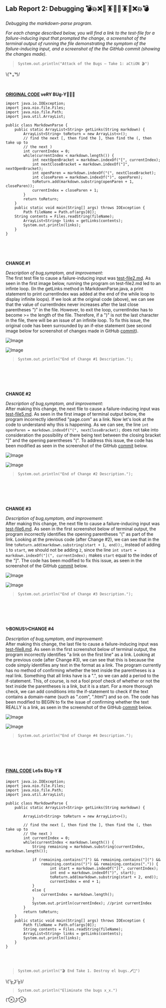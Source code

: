 
## Lab Report 2: Debugging 💣💥❌🦟🪳🐜🦟🪳🐜❌💥💣 
*Debugging the markdown-parse program.*   

*For each change described below, you will find a link to the test-file for a failure-inducing input that prompted the change, a screenshot of the terminal output of running the file demonstrating the symptom of the failure-inducing input, and a screenshot of the the GitHub commit (showing the changes made).*  
 
>`System.out.println("Attack of the Bugs — Take 1: aCtiON 🎬")`    

\\( ͡❛ ₒ ͡❛)/ <br/><br/><br/>

**[ORIGINAL CODE](https://github.com/ucsd-cse15l-w22/markdown-parse/blob/main/MarkdownParse.java) veRY BUg-Y🦟🦟🦟**   
```
import java.io.IOException;
import java.nio.file.Files;
import java.nio.file.Path;
import java.util.ArrayList;

public class MarkdownParse {
    public static ArrayList<String> getLinks(String markdown) {
        ArrayList<String> toReturn = new ArrayList<>();
        // find the next [, then find the ], then find the (, then take up to
        // the next )
        int currentIndex = 0;
        while(currentIndex < markdown.length()) {
            int nextOpenBracket = markdown.indexOf("[", currentIndex);
            int nextCloseBracket = markdown.indexOf("]", nextOpenBracket);
            int openParen = markdown.indexOf("(", nextCloseBracket);
            int closeParen = markdown.indexOf(")", openParen);
            toReturn.add(markdown.substring(openParen + 1, closeParen));
            currentIndex = closeParen + 1;
        }
        return toReturn;
    }
    public static void main(String[] args) throws IOException {
    	Path fileName = Path.of(args[0]);
	String contents = Files.readString(fileName);
        ArrayList<String> links = getLinks(contents);
        System.out.println(links);
    }
}   
```
<br/><br/><br/>

   
**CHANGE #1**

*Description of bug,symptom, and improvement*:    
The first test file to cause a failure-inducing input was [test-file2.md](https://github.com/doraemon127/markdown-parse/blob/main/test-file2.md). As seen in the first image below, running the program on test-file2.md led to an infinte loop. (In the getLinks method in MarkdownParse.java, a print statement to print currentIndex was added at the end of the while loop to display infinite loops). If we look at the original code (above), we can see that the value of currentIndex never increases after the last close parentheses ")" in the file. However, to exit the loop, currentIndex has to become >= the length of the file. Therefore, if a ")" is not the last character in the file, there will be an issue of an infinite loop. To fix this issue, the original code has been surrounded by an if-else statement (see second image below for screenshot of changes made in GitHub [commit](https://github.com/doraemon127/markdown-parse/commit/dc56311921a1fca13324f7803f466df738f52edf)).

![Image](https://user-images.githubusercontent.com/79061216/151627499-16484e42-0464-4b4c-a40b-e53890455bb6.png)     


![Image](https://user-images.githubusercontent.com/79061216/151627600-00b614f5-4e77-4c83-b220-55695dadbcb3.png)     
>`System.out.println("End of Change #1 Description.");`  
 
<br/><br/><br/><br/>




**CHANGE #2**

*Description of bug,symptom, and improvement*:    
After making this change, the next file to cause a failure-inducing input was [test-file5.md](https://github.com/doraemon127/markdown-parse/blob/main/test-file5.md). As seen in the first image of terminal output below, the program incorrectly identified "page.com" as a link. Now let's look at the code to understand why this is happening. As we can see, the line `int openParen = markdown.indexOf("(", nextCloseBracket);` does not take into consideration the possibility of there being text between the closing bracket "]" and the opening parentheses "(". To address this issue, the code has been modified as seen in the screenshot of the GitHub [commit](https://github.com/doraemon127/markdown-parse/commit/7faabceaf8ebf6a42e154772228fe6b7ac3217f1) below.

![Image](https://user-images.githubusercontent.com/79061216/151628258-02a96232-8646-4246-95ba-7f5d71238844.png)     


![Image](https://user-images.githubusercontent.com/79061216/151630015-e2ae221e-14cc-4398-841c-c1e7fa8da2cb.png)     
>`System.out.println("End of Change #2 Description.");`  
 
<br/><br/><br/><br/>



**CHANGE #3**

*Description of bug,symptom, and improvement*:    
After making this change, the next file to cause a failure-inducing input was [test-file6.md](https://github.com/doraemon127/markdown-parse/blob/main/test-file6.md). As seen in the first screenshot below of terminal output, the program incorrectly identifies the opening parentheses "(" as part of the link. Looking at the previous code (after Change #2), we can see that in the line `toReturn.add(markdown.substring(start + 1, end));`, instead of adding `1` to `start`, we should not be adding `2`, since the line `int start = markdown.indexOf("](", currentIndex);` makes `start` equal to the index of the "]". The code has been modified to fix this issue, as seen in the screenshot of the GitHub [commit](https://github.com/doraemon127/markdown-parse/commit/4c5971d9addbb3f2058af2da4dccfe2f44f1d88e) below.    

![Image](https://user-images.githubusercontent.com/79061216/151630700-4c0c27ee-6869-4942-8d31-4e040d8dc76e.png)     


![Image](https://user-images.githubusercontent.com/79061216/151632099-03a9ac5a-499b-405c-b67f-ce8b4112d105.png)     
>`System.out.println("End of Change #3 Description.");`  
 
<br/><br/><br/><br/>    


**✨BONUS✨CHANGE #4**

*Description of bug,symptom, and improvement*:    
After making this change, the last file to cause a failure-inducing input was [test-file8.md](https://github.com/doraemon127/markdown-parse/blob/main/test-file8.md). As seen in the first screenshot below of terminal output, the program incorrectly identifies "a link on the first line" as a link. Looking at the previous code (after Change #3), we can see that this is because the code simply identifies any text in the format [](text) as a link. The program currently has no method of confirming whether the text inside the parentheses is a real link. Something that all links have is a ".", so we can add a period to the if-statement. This, of course, is not a fool proof check of whether or not the text inside the parentheses is a link, but it is a start. For a more thorough check, we can add conditions into the if-statement to check if the text contains a domain-name (such as ".com", ".html") and so on. The code has been modified to BEGIN to fix the issue of confirming whether the text REALLY is a link, as seen in the screenshot of the GitHub [commit](https://github.com/doraemon127/markdown-parse/commit/e02a32092dea04ab07e3c74f85aff96a781e3d9d) below.    

![Image](https://user-images.githubusercontent.com/79061216/151632403-99ae952f-55a3-4cc2-a4fa-98ed39cb28b6.png)     


![Image](https://user-images.githubusercontent.com/79061216/151633311-09174e7d-8868-4252-87ec-ee21ee174367.png)     
>`System.out.println("End of Change #4 Description.");`  
 
<br/><br/><br/><br/>



**[FINAL CODE](https://github.com/doraemon127/markdown-parse/blob/main/MarkdownParse.java) LeSs BUg-Y🪳**   
```
import java.io.IOException;
import java.nio.file.Files;
import java.nio.file.Path;
import java.util.ArrayList;

public class MarkdownParse {
    public static ArrayList<String> getLinks(String markdown) {
    
        ArrayList<String> toReturn = new ArrayList<>();

        // find the next [, then find the ], then find the (, then take up to
        // the next )
        int currentIndex = 0;
        while(currentIndex < markdown.length()) {
            String remaining = markdown.substring(currentIndex, markdown.length());
	    
            if (remaining.contains("]") && remaining.contains("](") &&
                remaining.contains(")") && remaining.contains(".")) {
                    int start = markdown.indexOf("](", currentIndex);
                    int end = markdown.indexOf(")", start);
                    toReturn.add(markdown.substring(start + 2, end));
                    currentIndex = end + 1;
            }
            else {
                currentIndex = markdown.length();
            }
            System.out.println(currentIndex); //print currentIndex
        }
        return toReturn;
    }
    public static void main(String[] args) throws IOException {
        Path fileName = Path.of(args[0]);
        String contents = Files.readString(fileName);
        ArrayList<String> links = getLinks(contents);
        System.out.println(links);
    }
}
```
<br/><br/>

 
>`System.out.println("🎬 End Take 1. Destroy el bugs.🗡🔫")`    

\\( ͡╥ ͜ʖ ͡╥)/ 

>`System.out.println("Eliminate the bugs x_x.")`

( ͡⊗ ͜ʖ ͡⊗) <br/><br/>
 


